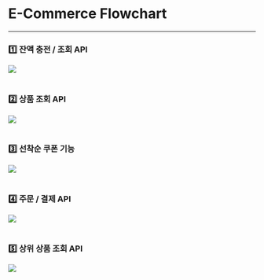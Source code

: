 # E-Commerce Flowchart

---

### 1️⃣ 잔액 충전 / 조회 API
[![](https://mermaid.ink/img/pako:eNpt0j1PwkAYB_CvcrkZvkAHjVDUmuiii7YMF3oC0fZIaQdDSIhBYyIDA4SXhFoGBxJMyouGwU_UPnwHz2uRNrFTr_n9n1z_dw1cYjrFEi5bpFZBV7JmIv4cqfA4h_EM3G7gtxC4PehPEXzNwGsjGPdg-VFE2ewByu0hUmQYtXYo2LyIiPsUeu_FaGpORPKJyG6w1w9Xa7Qd9WGyiXFeYLmRwJGC6Rrc-WEzYjJn6JrWhS6o8cDAX8CrV0yQCybEsQqDbvg2R6E_3I6GEkqMHzzDpBNnCkKfqMHSD1bfex030F4Eq8-Ynv7f1dTfjjuprpRUV-lqlKia5K-fqel2oj1wjzPYoJZBqjo_t8ZvRMN2hRpUwxJ_1Yl1p2HNbHJHHJtdPpglLNmWQzPYYk65gqVbcl_nK6emE5vKVcIP3_j7WiPmDWP7NdWrNrPOo2sibkvzBysAAho?type=png)](https://mermaid.live/edit#pako:eNpt0j1PwkAYB_CvcrkZvkAHjVDUmuiii7YMF3oC0fZIaQdDSIhBYyIDA4SXhFoGBxJMyouGwU_UPnwHz2uRNrFTr_n9n1z_dw1cYjrFEi5bpFZBV7JmIv4cqfA4h_EM3G7gtxC4PehPEXzNwGsjGPdg-VFE2ewByu0hUmQYtXYo2LyIiPsUeu_FaGpORPKJyG6w1w9Xa7Qd9WGyiXFeYLmRwJGC6Rrc-WEzYjJn6JrWhS6o8cDAX8CrV0yQCybEsQqDbvg2R6E_3I6GEkqMHzzDpBNnCkKfqMHSD1bfex030F4Eq8-Ynv7f1dTfjjuprpRUV-lqlKia5K-fqel2oj1wjzPYoJZBqjo_t8ZvRMN2hRpUwxJ_1Yl1p2HNbHJHHJtdPpglLNmWQzPYYk65gqVbcl_nK6emE5vKVcIP3_j7WiPmDWP7NdWrNrPOo2sibkvzBysAAho)
<br><br>
### 2️⃣ 상품 조회 API
[![](https://mermaid.ink/img/pako:eNpFkM1Kw0AQx19lmHP6AjkI1lw8eNKT3RyW7toETTasyUFKwa9DBUGRgjHQaC9CJIVQfars5B1c26pzmv_Mj_98jHGohEQXR5onARx5LAYbuwO6rqmoqHxsm0ugm6vuaQq0aLriHqiY0WrpQ6-3A_3Btmc-KrOYg2kegMq6_Xzb0v7GsL-m937pfc8Bmn-Z91sH7IB2VVldzui5Bprm5vXOGuXdS-6jg5HUEQ-F3XH848UwDWQkGbo2FVyfMmTxxHI8S9XhRTxEN9WZdFCrbBSge8LPzq3KEsFT6YXcHhr9VRMeHyv1r6UIU6UPNi9Zf2byDc0AfXM?type=png)](https://mermaid.live/edit#pako:eNpFkM1Kw0AQx19lmHP6AjkI1lw8eNKT3RyW7toETTasyUFKwa9DBUGRgjHQaC9CJIVQfars5B1c26pzmv_Mj_98jHGohEQXR5onARx5LAYbuwO6rqmoqHxsm0ugm6vuaQq0aLriHqiY0WrpQ6-3A_3Btmc-KrOYg2kegMq6_Xzb0v7GsL-m937pfc8Bmn-Z91sH7IB2VVldzui5Bprm5vXOGuXdS-6jg5HUEQ-F3XH848UwDWQkGbo2FVyfMmTxxHI8S9XhRTxEN9WZdFCrbBSge8LPzq3KEsFT6YXcHhr9VRMeHyv1r6UIU6UPNi9Zf2byDc0AfXM)
<br><br>
### 3️⃣ 선착순 쿠폰 기능
[![](https://mermaid.ink/img/pako:eNpdkk1PwkAQhv_KZs-QeO4BI1SFg170om0PG7oC0baktAdDSAxpjCQkcsDwET5PiMGkgiYcTPw_3el_cCmlWPe0s_u87-zOTBXnDZViARdMUi6iS1HWEV9HEtQX0J_DqOW5Dwh-Jv6zi5g78NYNBP02LN8VlEymUFoCZ8CWzoZi9VcYRjA8dZHfe4HhWtl6pgNBprq7H7Whs-AUGzdQCh0c1rZYhmPoilYCWpRiqZU_yLkREMcSdFpsvOBE1-91hSj9YxNmTigQA_RE8paut_r-j-6-5Xx4q69QcRovAFt9wmASeU9dv9-M1SG751FORN7a5UnifOicDficFLdkb3M2HYYvU3ACa9TUSEnlnaludDK2ilSjMhb4ViXmrYxlvcY5YlvGxb2ex4Jl2jSBTcMuFLFwQ-4qPLLLKrGoWCK8vVp0Wib6tWHsY6qWLMM82w5CMA-1X-yY-uo?type=png)](https://mermaid.live/edit#pako:eNpdkk1PwkAQhv_KZs-QeO4BI1SFg170om0PG7oC0baktAdDSAxpjCQkcsDwET5PiMGkgiYcTPw_3el_cCmlWPe0s_u87-zOTBXnDZViARdMUi6iS1HWEV9HEtQX0J_DqOW5Dwh-Jv6zi5g78NYNBP02LN8VlEymUFoCZ8CWzoZi9VcYRjA8dZHfe4HhWtl6pgNBprq7H7Whs-AUGzdQCh0c1rZYhmPoilYCWpRiqZU_yLkREMcSdFpsvOBE1-91hSj9YxNmTigQA_RE8paut_r-j-6-5Xx4q69QcRovAFt9wmASeU9dv9-M1SG751FORN7a5UnifOicDficFLdkb3M2HYYvU3ACa9TUSEnlnaludDK2ilSjMhb4ViXmrYxlvcY5YlvGxb2ex4Jl2jSBTcMuFLFwQ-4qPLLLKrGoWCK8vVp0Wib6tWHsY6qWLMM82w5CMA-1X-yY-uo)
<br><br>
### 4️⃣ 주문 / 결제 API
[![](https://mermaid.ink/img/pako:eNplkt1K40AUx1_lMNf6AgEVNeq2unvj3mjSi2CiLdqmxPRCSqFqlCqKZWmxSj8RvzALse2WXuSJMifvsNPJRCvO1cyZ3_9_PjhFsmPqBpHInqXl0_BbVnPAzqKCJy7ev2K7GnhlwAefumPA-xr2_6ZgdnYelhQ8PQ7_VCAhA_VuACsN2rkAbJ_R7mMqclni5LKCTpP2HW4UuzKwhvUehHd1bI0Fv8x5uSj-5ucAh604eTCusOBCKUJlhsKWccgVKwq23WDQFW5RPULllenlI-CtS0flr9lWuHa1KLQ4eqUjJ_ZfnfZfU-IB9Bv0yeX-Qd_DbjM1Rf8yOfxDwdsq7UyoRnjXkED4s_zYexeCNY4mlMhF9Eafr8JjP54Mei-BVxV8gvPJjzq6dToYAr32sDUMHQ_C2hVtv4U3PjZ92msywMHznhAnuXh9kiwY-J91CS_nPRj8S02NVTSy8b0RXphohMyQrGFltYzOtqc4kavEThtZQyUSu-qata8SNVdinFawzc2j3A6RbKtgzBDLLOylibSrHRyyVyGva7YhZzS2gtmPaF7LbZvm59vQM7Zp_YyWle9s6T_MnkgW?type=png)](https://mermaid.live/edit#pako:eNplkt1K40AUx1_lMNf6AgEVNeq2unvj3mjSi2CiLdqmxPRCSqFqlCqKZWmxSj8RvzALse2WXuSJMifvsNPJRCvO1cyZ3_9_PjhFsmPqBpHInqXl0_BbVnPAzqKCJy7ev2K7GnhlwAefumPA-xr2_6ZgdnYelhQ8PQ7_VCAhA_VuACsN2rkAbJ_R7mMqclni5LKCTpP2HW4UuzKwhvUehHd1bI0Fv8x5uSj-5ucAh604eTCusOBCKUJlhsKWccgVKwq23WDQFW5RPULllenlI-CtS0flr9lWuHa1KLQ4eqUjJ_ZfnfZfU-IB9Bv0yeX-Qd_DbjM1Rf8yOfxDwdsq7UyoRnjXkED4s_zYexeCNY4mlMhF9Eafr8JjP54Mei-BVxV8gvPJjzq6dToYAr32sDUMHQ_C2hVtv4U3PjZ92msywMHznhAnuXh9kiwY-J91CS_nPRj8S02NVTSy8b0RXphohMyQrGFltYzOtqc4kavEThtZQyUSu-qata8SNVdinFawzc2j3A6RbKtgzBDLLOylibSrHRyyVyGva7YhZzS2gtmPaF7LbZvm59vQM7Zp_YyWle9s6T_MnkgW)
<br><br>
### 5️⃣ 상위 상품 조회 API
[![](https://mermaid.ink/img/pako:eNpFkM1Kw0AUhV_lMut2JW6yEGyzdaUrky6GZmyCJhPGZCGl4E8WChWKWKgh1QqFIigMtaKLPlHm5h2cJjXezdwzcz4Oc_qkyx1GDNITNHThyLQD0LNv4fU7pm_4PMrlJeDNFWbJ5igebgFfZZEOAdNHXH50oNncg5aFSaaWSWn-yvLvNezgdJ3LBIrhSC3moO4lTldFIrd4pwpqlXjbqlzq5Q7yH4nzOnI3l1mdm8xwNt6C7RI0rb-32Vh9rkDJSfE00RbSID4TPvUc_bf-BrFJ5DKf2cTQq0PFqU3sYKB9NI744UXQJUYkYtYggsc9lxgn9Oxcqzh0aMRMj-qC_Po2pMEx5_-aOV7ExUFVZdno4Bdba5zD?type=png)](https://mermaid.live/edit#pako:eNpFkM1Kw0AUhV_lMut2JW6yEGyzdaUrky6GZmyCJhPGZCGl4E8WChWKWKgh1QqFIigMtaKLPlHm5h2cJjXezdwzcz4Oc_qkyx1GDNITNHThyLQD0LNv4fU7pm_4PMrlJeDNFWbJ5igebgFfZZEOAdNHXH50oNncg5aFSaaWSWn-yvLvNezgdJ3LBIrhSC3moO4lTldFIrd4pwpqlXjbqlzq5Q7yH4nzOnI3l1mdm8xwNt6C7RI0rb-32Vh9rkDJSfE00RbSID4TPvUc_bf-BrFJ5DKf2cTQq0PFqU3sYKB9NI744UXQJUYkYtYggsc9lxgn9Oxcqzh0aMRMj-qC_Po2pMEx5_-aOV7ExUFVZdno4Bdba5zD)